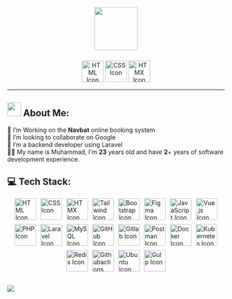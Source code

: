 <div id="header" align="center">
  <img src="https://media.giphy.com/media/M9gbBd9nbDrOTu1Mqx/giphy.gif" width="100"/>

  <div class="icons-container" style="text-align: center; margin-top: 24px">
    <img src="https://skillicons.dev/icons?i=linkedin" alt="HTML Icon" class="icon" style="width: 50px; height: 50px;"/>
    <img src="https://skillicons.dev/icons?i=instagram" alt="CSS Icon" class="icon" style="width: 50px; height: 50px;"/>
    <img src="https://skillicons.dev/icons?i=gmail" alt="HTMX Icon" class="icon" style="width: 50px; height: 50px;"/>
  </div>
</div>

---

## <img src="https://github.com/blackcater/blackcater/raw/main/images/Hi.gif" height="32"/> About Me:

📌 I’m Working on the **Navbat** online booking system<br>
🤞 I’m looking to collaborate on Google<br>
🤝 I’m a backend developer using Laravel<br>
👩‍💻 My name is Muhammad, I'm **23** years old and have **2**+ years of software development experience.

## 💻 Tech Stack:

<div class="icons-container" style="display: flex; flex-wrap: wrap; justify-content: center; gap: 10px;">
  <img src="https://skillicons.dev/icons?i=html" alt="HTML Icon" class="icon" style="width: 50px; height: 50px;"/>
  <img src="https://skillicons.dev/icons?i=css" alt="CSS Icon" class="icon" style="width: 50px; height: 50px;"/>
  <img src="https://skillicons.dev/icons?i=htmx" alt="HTMX Icon" class="icon" style="width: 50px; height: 50px;"/>
  <img src="https://skillicons.dev/icons?i=tailwind" alt="Tailwind Icon" class="icon" style="width: 50px; height: 50px;"/>
  <img src="https://skillicons.dev/icons?i=bootstrap" alt="Bootstrap Icon" class="icon" style="width: 50px; height: 50px;"/>
  <img src="https://skillicons.dev/icons?i=figma" alt="Figma Icon" class="icon" style="width: 50px; height: 50px;"/>
  <img src="https://skillicons.dev/icons?i=js" alt="JavaScript Icon" class="icon" style="width: 50px; height: 50px;"/>
  <img src="https://skillicons.dev/icons?i=vue" alt="Vue.js Icon" class="icon" style="width: 50px; height: 50px;"/>
  <img src="https://skillicons.dev/icons?i=php" alt="PHP Icon" class="icon" style="width: 50px; height: 50px;"/>
  <img src="https://skillicons.dev/icons?i=laravel" alt="Laravel Icon" class="icon" style="width: 50px; height: 50px;"/>
  <img src="https://skillicons.dev/icons?i=mysql" alt="MySQL Icon" class="icon" style="width: 50px; height: 50px;"/>
  <img src="https://skillicons.dev/icons?i=github" alt="GitHub Icon" class="icon" style="width: 50px; height: 50px;"/>
  <img src="https://skillicons.dev/icons?i=gitlab" alt="Gitlab Icon" class="icon" style="width: 50px; height: 50px;"/>
  <img src="https://skillicons.dev/icons?i=postman" alt="Postman Icon" class="icon" style="width: 50px; height: 50px;"/>
  <img src="https://skillicons.dev/icons?i=docker" alt="Docker Icon" class="icon" style="width: 50px; height: 50px;"/>
  <img src="https://skillicons.dev/icons?i=kubernetes" alt="Kubernetes Icon" class="icon" style="width: 50px; height: 50px;"/>
  <img src="https://skillicons.dev/icons?i=redis" alt="Redis Icon" class="icon" style="width: 50px; height: 50px;"/>
  <img src="https://skillicons.dev/icons?i=githubactions" alt="Githubactions Icon" class="icon" style="width: 50px; height: 50px;"/>
  <img src="https://skillicons.dev/icons?i=ubuntu" alt="Ubuntu Icon" class="icon" style="width: 50px; height: 50px;"/>
  <img src="https://skillicons.dev/icons?i=gulp" alt="Gulp Icon" class="icon" style="width: 50px; height: 50px;"/>
</div>

<!-- ## 🏆 GitHub Trophies
![](https://github-profile-trophy.vercel.app/?username=iammaga&theme=radical&no-frame=false&no-bg=false&margin-w=4) -->

<br>

![](https://visitcount.itsvg.in/api?id=iammaga&label=Profile%20views&pretty=true)
